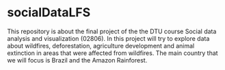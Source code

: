 # socialDataLFS

This repository is about the final project of the the DTU course Social data analysis and visualization (02806). 
In this project will try to explore data about wildfires, deforestation, agriculture development and animal extinction in 
areas that were affected from wildfires. The main country that we will focus is Brazil and the Amazon Rainforest.
